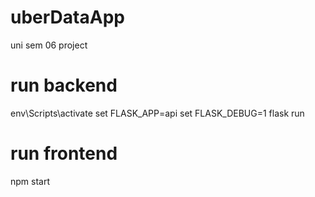 # uberDataApp

uni sem 06 project

# run backend

env\Scripts\activate
set FLASK_APP=api
set FLASK_DEBUG=1
flask run

# run frontend

npm start
